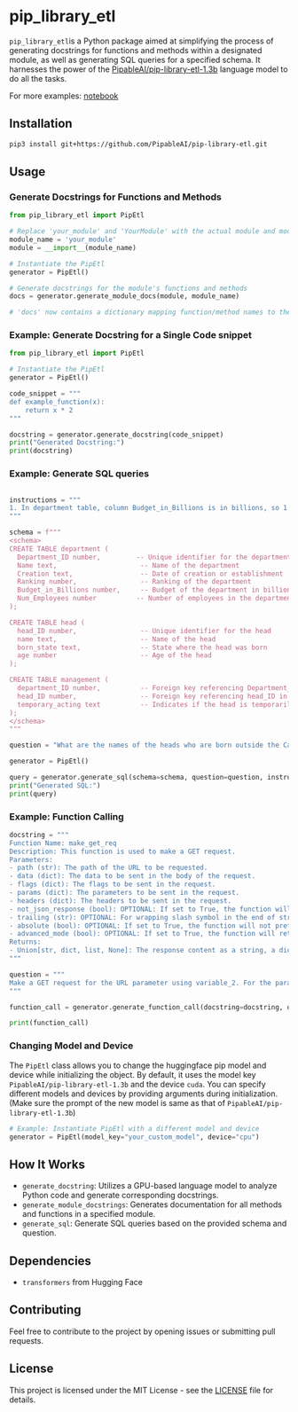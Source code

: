 # pip_library_etl

`pip_library_etl`is a Python package aimed at simplifying the process of generating docstrings for functions and methods within a designated module, as well as generating SQL queries for a specified schema. It harnesses the power of the [PipableAI/pip-library-etl-1.3b](https://huggingface.co/PipableAI/pip-library-etl-1.3b) language model to do all the tasks.

For more examples: [notebook](https://colab.research.google.com/drive/17PyMU_3QN9LROy7x-jmaema0cuLRzBvc?usp=sharing)

## Installation

```bash
pip3 install git+https://github.com/PipableAI/pip-library-etl.git
```

## Usage

### Generate Docstrings for Functions and Methods

```python
from pip_library_etl import PipEtl

# Replace 'your_module' and 'YourModule' with the actual module and module name
module_name = 'your_module'
module = __import__(module_name)

# Instantiate the PipEtl
generator = PipEtl()

# Generate docstrings for the module's functions and methods
docs = generator.generate_module_docs(module, module_name)

# 'docs' now contains a dictionary mapping function/method names to their generated docstrings
```

### Example: Generate Docstring for a Single Code snippet

```python
from pip_library_etl import PipEtl

# Instantiate the PipEtl
generator = PipEtl()

code_snippet = """
def example_function(x):
    return x * 2
"""

docstring = generator.generate_docstring(code_snippet)
print("Generated Docstring:")
print(docstring)
```

### Example: Generate SQL queries
```python

instructions = """
1. In department table, column Budget_in_Billions is in billions, so 1 will represent 1 billion
"""

schema = f"""
<schema>
CREATE TABLE department (
  Department_ID number,         -- Unique identifier for the department
  Name text,                     -- Name of the department
  Creation text,                 -- Date of creation or establishment
  Ranking number,                -- Ranking of the department
  Budget_in_Billions number,     -- Budget of the department in billions
  Num_Employees number          -- Number of employees in the department
);

CREATE TABLE head (
  head_ID number,                -- Unique identifier for the head
  name text,                     -- Name of the head
  born_state text,               -- State where the head was born
  age number                     -- Age of the head
);

CREATE TABLE management (
  department_ID number,          -- Foreign key referencing Department_ID in department table
  head_ID number,                -- Foreign key referencing head_ID in head table
  temporary_acting text          -- Indicates if the head is temporarily acting
);
</schema>
"""

question = "What are the names of the heads who are born outside the California state ?"

generator = PipEtl()

query = generator.generate_sql(schema=schema, question=question, instructions=instructions)
print("Generated SQL:")
print(query)
```

### Example: Function Calling
```python
docstring = """
Function Name: make_get_req
Description: This function is used to make a GET request.
Parameters:
- path (str): The path of the URL to be requested.
- data (dict): The data to be sent in the body of the request.
- flags (dict): The flags to be sent in the request.
- params (dict): The parameters to be sent in the request.
- headers (dict): The headers to be sent in the request.
- not_json_response (bool): OPTIONAL: If set to True, the function will return the raw response content instead of trying to parse it as JSON.
- trailing (str): OPTIONAL: For wrapping slash symbol in the end of string.
- absolute (bool): OPTIONAL: If set to True, the function will not prefix the URL with the base URL.
- advanced_mode (bool): OPTIONAL: If set to True, the function will return the raw response instead of trying to parse it as JSON.
Returns:
- Union[str, dict, list, None]: The response content as a string, a dictionary, a list, or None if the response was not successful.
"""

question = """
Make a GET request for the URL parameter using variable_2. For the params parameter, use 'weight' as one of the keys with variable_3 as its value, and 'width' as another key with a value of 10. For the data parameter, use variable_1. Prefix the URL with the base URL, and ensure the response is in raw format.
"""

function_call = generator.generate_function_call(docstring=docstring, question=question)

print(function_call)
```



### Changing Model and Device

The `PipEtl` class allows you to change the huggingface pip model and device while initializing the object. By default, it uses the model key `PipableAI/pip-library-etl-1.3b` and the device `cuda`. You can specify different models and devices by providing arguments during initialization. (Make sure the prompt of the new model is same as that of `PipableAI/pip-library-etl-1.3b`)

```python
# Example: Instantiate PipEtl with a different model and device
generator = PipEtl(model_key="your_custom_model", device="cpu")
```

## How It Works

- `generate_docstring`: Utilizes a GPU-based language model to analyze Python code and generate corresponding docstrings.
- `generate_module_docstrings`: Generates documentation for all methods and functions in a specified module.
- `generate_sql`: Generate SQL queries based on the provided schema and question.

## Dependencies

- `transformers` from Hugging Face

## Contributing

Feel free to contribute to the project by opening issues or submitting pull requests.

## License

This project is licensed under the MIT License - see the [LICENSE](LICENSE) file for details.